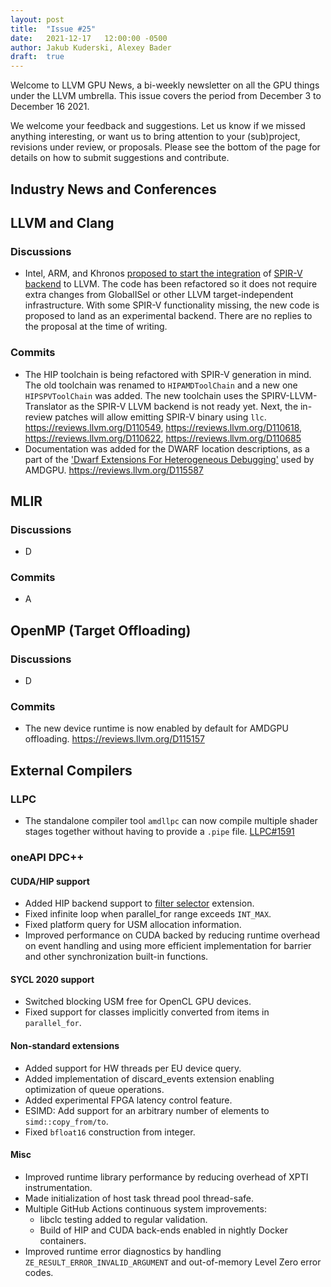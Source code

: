 ```yaml
---
layout: post
title:  "Issue #25"
date:   2021-12-17   12:00:00 -0500
author: Jakub Kuderski, Alexey Bader
draft:  true
---
```


Welcome to LLVM GPU News, a bi-weekly newsletter on all the GPU things under the LLVM umbrella.
This issue covers the period from December 3 to December 16 2021.

We welcome your feedback and suggestions. Let us know if we missed anything interesting, or want us to bring attention to your (sub)project, revisions under review, or proposals. Please see the bottom of the page for details on how to submit suggestions and contribute.


## Industry News and Conferences


##  LLVM and Clang

### Discussions

*  Intel, ARM, and Khronos [proposed to start the integration](https://lists.llvm.org/pipermail/llvm-dev/2021-December/154270.html) of [SPIR-V backend](https://github.com/KhronosGroup/LLVM-SPIRV-Backend) to LLVM. The code has been refactored so it does not require extra changes from GlobalISel or other LLVM target-independent infrastructure. With some SPIR-V functionality missing, the new code is proposed to land as an experimental backend. There are no replies to the proposal at the time of writing.

### Commits

*  The HIP toolchain is being refactored with SPIR-V generation in mind. The old toolchain was renamed to `HIPAMDToolChain` and a new one `HIPSPVToolChain` was added. The new toolchain uses the SPIRV-LLVM-Translator as the SPIR-V LLVM backend is not ready yet. Next, the in-review patches will allow emitting SPIR-V binary using `llc`. https://reviews.llvm.org/D110549, https://reviews.llvm.org/D110618, https://reviews.llvm.org/D110622, https://reviews.llvm.org/D110685
*  Documentation was added for the DWARF location descriptions, as a part of the ['Dwarf Extensions For Heterogeneous Debugging'](https://llvm.org/docs/AMDGPUDwarfExtensionsForHeterogeneousDebugging.html) used by AMDGPU. https://reviews.llvm.org/D115587


## MLIR

### Discussions

*  D

### Commits

*  A


## OpenMP (Target Offloading)

### Discussions

*  D

### Commits

*  The new device runtime is now enabled by default for AMDGPU offloading. https://reviews.llvm.org/D115157


## External Compilers

### LLPC

*  The standalone compiler tool `amdllpc` can now compile multiple shader stages together without having to provide a `.pipe` file. [LLPC#1591](https://github.com/GPUOpen-Drivers/llpc/pull/1591)

### oneAPI DPC++

#### CUDA/HIP support

* Added HIP backend support to [filter selector](https://github.com/intel/llvm/blob/sycl/sycl/doc/extensions/FilterSelector/FilterSelector.adoc) extension.
* Fixed infinite loop when parallel_for range exceeds `INT_MAX`.
* Fixed platform query for USM allocation information.
* Improved performance on CUDA backed by reducing runtime overhead on event handling and using more efficient implementation for barrier and other synchronization built-in functions.

#### SYCL 2020 support

* Switched blocking USM free for OpenCL GPU devices.
* Fixed support for classes implicitly converted from items in `parallel_for`.

#### Non-standard extensions

* Added support for HW threads per EU device query.
* Added implementation of discard_events extension enabling optimization of queue operations.
* Added experimental FPGA latency control feature.
* ESIMD: Add support for an arbitrary number of elements to `simd::copy_from/to`.
* Fixed `bfloat16` construction from integer.

#### Misc

* Improved runtime library performance by reducing overhead of XPTI instrumentation.
* Made initialization of host task thread pool thread-safe.
* Multiple GitHub Actions continuous system improvements:
  * libclc testing added to regular validation.
  * Build of HIP and CUDA back-ends enabled in nightly Docker containers.
* Improved runtime error diagnostics by handling `ZE_RESULT_ERROR_INVALID_ARGUMENT` and out-of-memory Level Zero error codes.
